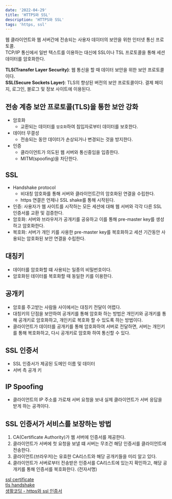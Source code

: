 ```yaml
---
date: '2022-04-29'
title: 'HTTPS와 SSL'
description: 'HTTPS와 SSL'
tags: 'https, ssl'
---
```


웹 클라이언트와 웹 서버간에 전송되는 사용자 데이터의 보안을 위한 인터넷 통신 프로토콜.<br />
TCP/IP 통신에서 일반 텍스트를 이용하는 대신에 SSL이나 TSL 프로토콜을 통해 세션 데이터를 암호화한다.<br/>

**TLS(Transfer Layer Security)**: 웹 통신을 할 때 데이터 보안을 위한 보안 프로토콜이다.<br/>
**SSL(Secure Sockets Layer)**: TLS의 향상된 버전의 보안 프로토콜이다.
결제 페이지, 로그인, 블로그 및 정보 사이트에 이용된다.

## 전송 계층 보안 프로토콜(TLS)을 통한 보안 강화

- 암호화
  - 교환되는 데이터를 `암호화`하여 침입자로부터 데이터를 보호한다.
- 데이터 무결성
  - 전송되는 동안 데이터가 손상되거나 변경되는 것을 방지한다.
- 인증
  - 클라이언트가 의도된 웹 서버와 통신중임을 입증한다.
  - MITM(spoofing)을 차단한다.

## SSL

- Handshake protocol
  - 비대칭 암호화를 통해 서버와 클라이언트간의 암호화된 연결을 수립한다.
  - https 연결은 언제나 SSL shake를 통해 시작된다.
- 인증: 사용자가 웹 사이트를 시작하는 모든 세션에 대해 웹 서버와 각각 다른 SSL 인증서를 교환 및 검증한다.
- 암호화: 서버와 브라우저가 공개키를 공유하고 이를 통해 pre-master key를 생성하고 암호화한다.
- 복호화: 서버가 개인 키를 사용한 pre-master key를 복호화하고 세션 기간동안 사용되는 암호화된 보안 연결을 수립한다.

## 대칭키

- 데이터를 암호화할 떄 사용되는 일종의 비밀번호이다.
- 암호화된 데이터를 복호화할 때 동일한 키를 이용한다.

## 공개키

- 암호를 주고받는 사람들 사이에서는 대칭키 전달이 어렵다.
- 대칭키의 단점을 보안하여 공개키를 통해 암호화 하는 방법은 개인키와 공개키를 통해 공개키로 암호화하고, 개인키로 복호화 할 수 있도록 하는 방법이다.
- 클라이언트가 데이터를 공개키를 통해 암호화하여 서버로 전달하면, 서버는 개인키를 통해 복호화하고, 다시 공개키로 암호화 하여 통신할 수 있다.

## SSL 인증서

- SSL 인증서가 제공된 도메인 이름 및 데이터
- 서버 측 공개 키

## IP Spoofing

- 클라이언트의 IP 주소를 가로채 서버 요청을 보내 실제 클라이언트가 서버 응답을 받게 하는 공격이다.

## SSL 인증서가 서비스를 보장하는 방법

1. CA(Certificate Authority)가 웹 서버에 인증서를 제공한다.
2. 클라이언트가 서버에 첫 요청을 보낼 떄 서버는 무조건 해당 인증서를 클라이언트에 전송한다.
3. 클라이언트(브라우저)는 유효한 CA리스트와 해당 공개키들을 미리 알고 있다.
4. 클라이언트가 서버로부터 전송받은 인증서를 CA리스트에 있는지 확인하고, 해당 공개키를 통해 인증서를 복호화한다. (전자서명)

[ssl certificate](https://www.cloudflare.com/ko-kr/learning/ssl/what-is-an-ssl-certificate/)<br/>
[tls handshake](https://www.cloudflare.com/ko-kr/learning/ssl/what-happens-in-a-tls-handshake/)<br/>
[생활코딩 - https와 ssl 인증서](https://opentutorials.org/course/228/4894#public)

